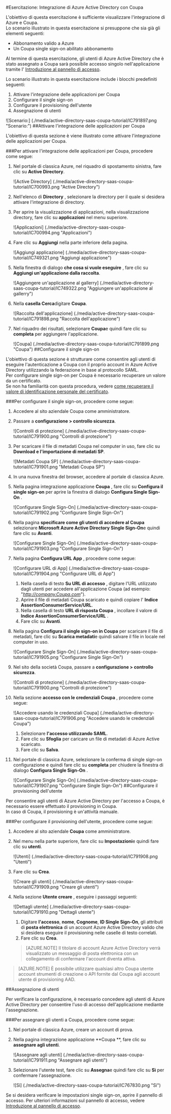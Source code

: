 <properties 
    pageTitle="Esercitazione: Integrazione di Azure Active Directory con Coupa | Microsoft Azure" 
    description="Ecco come utilizzare Coupa con Azure Active Directory per consentire il single sign-on, il provisioning automatico e altro." 
    services="active-directory" 
    authors="jeevansd"  
    documentationCenter="na" 
    manager="femila"/>
<tags 
    ms.service="active-directory" 
    ms.devlang="na" 
    ms.topic="article" 
    ms.tgt_pltfrm="na" 
    ms.workload="identity" 
    ms.date="09/29/2016" 
    ms.author="jeedes" />

#<a name="tutorial-azure-active-directory-integration-with-coupa"></a>Esercitazione: Integrazione di Azure Active Directory con Coupa

L'obiettivo di questa esercitazione è sufficiente visualizzare l'integrazione di Azure e Coupa.  
Lo scenario illustrato in questa esercitazione si presuppone che sia già gli elementi seguenti:

-   Abbonamento valido a Azure
-   Un Coupa single sign-on abilitato abbonamento

Al termine di questa esercitazione, gli utenti di Azure Active Directory che è stato assegnato a Coupa sarà possibile accesso singolo nell'applicazione tramite l' [Introduzione al pannello di accesso](active-directory-saas-access-panel-introduction.md).

Lo scenario illustrato in questa esercitazione include i blocchi predefiniti seguenti:

1.  Attivare l'integrazione delle applicazioni per Coupa
2.  Configurare il single sign-on
3.  Configurare il provisioning dell'utente
4.  Assegnazione di utenti

![Scenario:] (./media/active-directory-saas-coupa-tutorial/IC791897.png "Scenario:")
##<a name="enabling-the-application-integration-for-coupa"></a>Attivare l'integrazione delle applicazioni per Coupa

L'obiettivo di questa sezione è viene illustrato come attivare l'integrazione delle applicazioni per Coupa.

###<a name="to-enable-the-application-integration-for-coupa-perform-the-following-steps"></a>Per attivare l'integrazione delle applicazioni per Coupa, procedere come segue:

1.  Nel portale di classica Azure, nel riquadro di spostamento sinistra, fare clic su **Active Directory**.

    ![Active Directory] (./media/active-directory-saas-coupa-tutorial/IC700993.png "Active Directory")

2.  Nell'elenco di **Directory** , selezionare la directory per il quale si desidera attivare l'integrazione di directory.

3.  Per aprire la visualizzazione di applicazioni, nella visualizzazione directory, fare clic su **applicazioni** nel menu superiore.

    ![Applicazioni] (./media/active-directory-saas-coupa-tutorial/IC700994.png "Applicazioni")

4.  Fare clic su **Aggiungi** nella parte inferiore della pagina.

    ![Aggiungi applicazione] (./media/active-directory-saas-coupa-tutorial/IC749321.png "Aggiungi applicazione")

5.  Nella finestra di dialogo **che cosa si vuole eseguire** , fare clic su **Aggiungi un'applicazione dalla raccolta**.

    ![Aggiungere un'applicazione al gallerry] (./media/active-directory-saas-coupa-tutorial/IC749322.png "Aggiungere un'applicazione al gallerry")

6.  Nella **casella Cerca**digitare **Coupa**.

    ![Raccolta dell'applicazione] (./media/active-directory-saas-coupa-tutorial/IC791898.png "Raccolta dell'applicazione")

7.  Nel riquadro dei risultati, selezionare **Coupa**e quindi fare clic su **completa** per aggiungere l'applicazione.

    ![Coupa] (./media/active-directory-saas-coupa-tutorial/IC791899.png "Coupa")
##<a name="configuring-single-sign-on"></a>Configurare il single sign-on

L'obiettivo di questa sezione è strutturare come consentire agli utenti di eseguire l'autenticazione a Coupa con il proprio account in Azure Active Directory utilizzando la federazione in base al protocollo SAML.  
Per configurare single sign-on per Coupa è necessario recuperare un valore da un certificato.  
Se non ha familiarità con questa procedura, vedere [come recuperare il valore di identificazione personale del certificato](http://youtu.be/YKQF266SAxI).

###<a name="to-configure-single-sign-on-perform-the-following-steps"></a>Per configurare il single sign-on, procedere come segue:

1.  Accedere al sito aziendale Coupa come amministratore.

2.  Passare a **configurazione \> controllo sicurezza**.

    ![Controlli di protezione] (./media/active-directory-saas-coupa-tutorial/IC791900.png "Controlli di protezione")

3.  Per scaricare il file di metadati Coupa nel computer in uso, fare clic su **Download e l'importazione di metadati SP**.

    ![Metadati Coupa SP] (./media/active-directory-saas-coupa-tutorial/IC791901.png "Metadati Coupa SP")

4.  In una nuova finestra del browser, accedere al portale di classica Azure.

5.  Nella pagina integrazione applicazione **Coupa** , fare clic su **Configura il single sign-on** per aprire la finestra di dialogo **Configura Single Sign-On** .

    ![Configurare Single Sign-On] (./media/active-directory-saas-coupa-tutorial/IC791902.png "Configurare Single Sign-On")

6.  Nella pagina **specificare come gli utenti di accedere al Coupa** selezionare **Microsoft Azure Active Directory Single Sign-On**e quindi fare clic su **Avanti**.

    ![Configurare Single Sign-On] (./media/active-directory-saas-coupa-tutorial/IC791903.png "Configurare Single Sign-On")

7.  Nella pagina **Configura URL App** , procedere come segue:

    ![Configurare URL di App] (./media/active-directory-saas-coupa-tutorial/IC791904.png "Configurare URL di App")

    1.  Nella casella di testo **Su URL di accesso** , digitare l'URL utilizzato dagli utenti per accedere all'applicazione Coupa (ad esempio: "*http://company.Coupa.com*").
    2.  Aprire il file di metadati Coupa scaricato e quindi copiare l' **Indice AssertionConsumerService/URL**.
    3.  Nella casella di testo **URL di risposta Coupa** , incollare il valore di **Indice AssertionConsumerService/URL** .
    4.  Fare clic su **Avanti**.

8.  Nella pagina **Configura il single sign-on in Coupa** per scaricare il file di metadati, fare clic su **Scarica metadati**e quindi salvare il file in locale nel computer in uso.

    ![Configurare Single Sign-On] (./media/active-directory-saas-coupa-tutorial/IC791905.png "Configurare Single Sign-On")

9.  Nel sito della società Coupa, passare a **configurazione \> controllo sicurezza**.

    ![Controlli di protezione] (./media/active-directory-saas-coupa-tutorial/IC791900.png "Controlli di protezione")

10. Nella sezione **accesso con le credenziali Coupa** , procedere come segue:

    ![Accedere usando le credenziali Coupa] (./media/active-directory-saas-coupa-tutorial/IC791906.png "Accedere usando le credenziali Coupa")

    1.  Selezionare **l'accesso utilizzando SAML**.
    2.  Fare clic su **Sfoglia** per caricare un file di metadati di Azure Active scaricato.
    3.  Fare clic su **Salva**.

11. Nel portale di classica Azure, selezionare la conferma di single sign-on configurazione e quindi fare clic su **completa** per chiudere la finestra di dialogo **Configura Single Sign-On** .

    ![Configurare Single Sign-On] (./media/active-directory-saas-coupa-tutorial/IC791907.png "Configurare Single Sign-On")
##<a name="configuring-user-provisioning"></a>Configurare il provisioning dell'utente

Per consentire agli utenti di Azure Active Directory per l'accesso a Coupa, è necessario essere effettuato il provisioning in Coupa.  
In caso di Coupa, il provisioning è un'attività manuale.

###<a name="to-configure-user-provisioning-perform-the-following-steps"></a>Per configurare il provisioning dell'utente, procedere come segue:

1.  Accedere al sito aziendale **Coupa** come amministratore.

2.  Nel menu nella parte superiore, fare clic su **Impostazioni**e quindi fare clic su **utenti**.

    ![Utenti] (./media/active-directory-saas-coupa-tutorial/IC791908.png "Utenti")

3.  Fare clic su **Crea**.

    ![Creare gli utenti] (./media/active-directory-saas-coupa-tutorial/IC791909.png "Creare gli utenti")

4.  Nella sezione **Utente creare** , eseguire i passaggi seguenti:

    ![Dettagli utente] (./media/active-directory-saas-coupa-tutorial/IC791910.png "Dettagli utente")

    1.  Digitare **l'accesso**, **nome**, **Cognome**, **ID Single Sign-On**, gli attributi di **posta elettronica** di un account Azure Active Directory valido che si desidera eseguire il provisioning nelle caselle di testo correlati.
    2.  Fare clic su **Crea**.

    >[AZURE.NOTE] Il titolare di account Azure Active Directory verrà visualizzato un messaggio di posta elettronica con un collegamento di confermare l'account diventa attiva.

>[AZURE.NOTE] È possibile utilizzare qualsiasi altro Coupa utente account strumenti di creazione o API fornite dal Coupa agli account utente di provisioning AAD.

##<a name="assigning-users"></a>Assegnazione di utenti

Per verificare la configurazione, è necessario concedere agli utenti di Azure Active Directory per consentire l'uso di accesso dell'applicazione mediante l'assegnazione.

###<a name="to-assign-users-to-coupa-perform-the-following-steps"></a>Per assegnare gli utenti a Coupa, procedere come segue:

1.  Nel portale di classica Azure, creare un account di prova.

2.  Nella pagina integrazione applicazione **Coupa **, fare clic su **assegnare agli utenti**.

    ![Assegnare agli utenti] (./media/active-directory-saas-coupa-tutorial/IC791911.png "Assegnare agli utenti")

3.  Selezionare l'utente test, fare clic su **Assegna**e quindi fare clic su **Sì** per confermare l'assegnazione.

    ![Sì] (./media/active-directory-saas-coupa-tutorial/IC767830.png "Sì")

Se si desidera verificare le impostazioni single sign-on, aprire il pannello di accesso. Per ulteriori informazioni sul pannello di accesso, vedere [Introduzione al pannello di accesso](active-directory-saas-access-panel-introduction.md).

